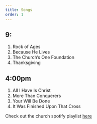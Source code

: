 ```yaml
---
title: Songs
order: 1
---
```


## 9:
1. Rock of Ages
2. Because He Lives
3. The Church’s One Foundation
4. Thanksgiving

   
## 4:00pm
1. All I Have Is Christ
2. More Than Conquerers
3. Your Will Be Done
4. It Was Finished Upon That Cross

Check out the church spotify playlist [here](https://open.spotify.com/playlist/3gh0ZKXkJBDbNEnZqJJDXj?si=0908aa3f87544643)
